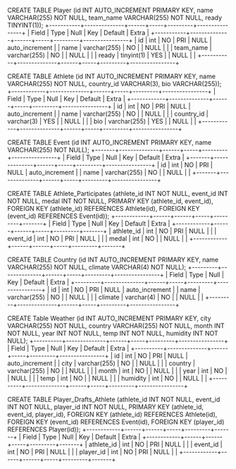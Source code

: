 CREATE TABLE Player (id INT AUTO_INCREMENT PRIMARY KEY, name VARCHAR(255) NOT NULL, team_name VARCHAR(255) NOT NULL, ready TINYINT(1)); 
+-----------+--------------+------+-----+---------+----------------+
| Field     | Type         | Null | Key | Default | Extra          |
+-----------+--------------+------+-----+---------+----------------+
| id        | int          | NO   | PRI | NULL    | auto_increment |
| name      | varchar(255) | NO   |     | NULL    |                |
| team_name | varchar(255) | NO   |     | NULL    |                |
| ready     | tinyint(1)   | YES  |     | NULL    |                |
+-----------+--------------+------+-----+---------+----------------+

CREATE TABLE Athlete (id INT AUTO_INCREMENT PRIMARY KEY, name VARCHAR(255) NOT NULL, country_id VARCHAR(3), bio VARCHAR(255));
+------------+--------------+------+-----+---------+----------------+
| Field      | Type         | Null | Key | Default | Extra          |
+------------+--------------+------+-----+---------+----------------+
| id         | int          | NO   | PRI | NULL    | auto_increment |
| name       | varchar(255) | NO   |     | NULL    |                |
| country_id | varchar(3)   | YES  |     | NULL    |                |
| bio        | varchar(255) | YES  |     | NULL    |                |
+------------+--------------+------+-----+---------+----------------+

CREATE TABLE Event (id INT AUTO_INCREMENT PRIMARY KEY, name VARCHAR(255) NOT NULL);
+-------+--------------+------+-----+---------+----------------+
| Field | Type         | Null | Key | Default | Extra          |
+-------+--------------+------+-----+---------+----------------+
| id    | int          | NO   | PRI | NULL    | auto_increment |
| name  | varchar(255) | NO   |     | NULL    |                |
+-------+--------------+------+-----+---------+----------------+

CREATE TABLE Athlete_Participates (athlete_id INT NOT NULL, event_id INT NOT NULL, medal INT NOT NULL, PRIMARY KEY (athlete_id, event_id), FOREIGN KEY (athlete_id) REFERENCES Athlete(id), FOREIGN KEY (event_id) REFERENCES Event(id));
+------------+------+------+-----+---------+-------+
| Field      | Type | Null | Key | Default | Extra |
+------------+------+------+-----+---------+-------+
| athlete_id | int  | NO   | PRI | NULL    |       |
| event_id   | int  | NO   | PRI | NULL    |       |
| medal      | int  | NO   |     | NULL    |       |
+------------+------+------+-----+---------+-------+

CREATE TABLE Country (id INT AUTO_INCREMENT PRIMARY KEY, name VARCHAR(255) NOT NULL, climate VARCHAR(4) NOT NULL);
+---------+--------------+------+-----+---------+----------------+
| Field   | Type         | Null | Key | Default | Extra          |
+---------+--------------+------+-----+---------+----------------+
| id      | int          | NO   | PRI | NULL    | auto_increment |
| name    | varchar(255) | NO   |     | NULL    |                |
| climate | varchar(4)   | NO   |     | NULL    |                |
+---------+--------------+------+-----+---------+----------------+

CREATE Table Weather (id INT AUTO_INCREMENT PRIMARY KEY, city VARCHAR(255) NOT NULL, country VARCHAR(255) NOT NULL, month INT NOT NULL, year INT NOT NULL, temp INT NOT NULL, humidity INT NOT NULL); 
+----------+--------------+------+-----+---------+----------------+
| Field    | Type         | Null | Key | Default | Extra          |
+----------+--------------+------+-----+---------+----------------+
| id       | int          | NO   | PRI | NULL    | auto_increment |
| city     | varchar(255) | NO   |     | NULL    |                |
| country  | varchar(255) | NO   |     | NULL    |                |
| month    | int          | NO   |     | NULL    |                |
| year     | int          | NO   |     | NULL    |                |
| temp     | int          | NO   |     | NULL    |                |
| humidity | int          | NO   |     | NULL    |                |
+----------+--------------+------+-----+---------+----------------+

CREATE TABLE Player_Drafts_Athlete (athlete_id INT NOT NULL, event_id INT NOT NULL, player_id INT NOT NULL, PRIMARY KEY (athlete_id, event_id, player_id), FOREIGN KEY (athlete_id) REFERENCES Athlete(id), FOREIGN KEY (event_id) REFERENCES Event(id), FOREIGN KEY (player_id) REFERENCES Player(id));
+------------+------+------+-----+---------+-------+
| Field      | Type | Null | Key | Default | Extra |
+------------+------+------+-----+---------+-------+
| athlete_id | int  | NO   | PRI | NULL    |       |
| event_id   | int  | NO   | PRI | NULL    |       |
| player_id  | int  | NO   | PRI | NULL    |       |
+------------+------+------+-----+---------+-------+